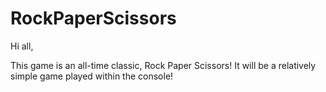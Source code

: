 # RockPaperScissors
Hi all, 

This game is an all-time classic, Rock Paper Scissors!
It will be a relatively simple game played within the console!